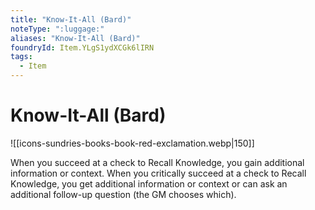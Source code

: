 ```yaml
---
title: "Know-It-All (Bard)"
noteType: ":luggage:"
aliases: "Know-It-All (Bard)"
foundryId: Item.YLgS1ydXCGk6lIRN
tags:
  - Item
---
```


# Know-It-All (Bard)
![[icons-sundries-books-book-red-exclamation.webp|150]]

When you succeed at a check to Recall Knowledge, you gain additional information or context. When you critically succeed at a check to Recall Knowledge, you get additional information or context or can ask an additional follow-up question (the GM chooses which).

